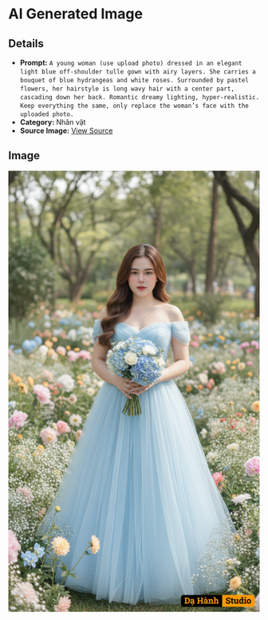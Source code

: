# AI Generated Image

## Details
- **Prompt:** `A young woman (use upload photo) dressed in an elegant light blue off-shoulder tulle gown with airy layers. She carries a bouquet of blue hydrangeas and white roses. Surrounded by pastel flowers, her hairstyle is long wavy hair with a center part, cascading down her back. Romantic dreamy lighting, hyper-realistic. Keep everything the same, only replace the woman’s face with the uploaded photo.
`
- **Category:** Nhân vật
- **Source Image:** [View Source](https://raw.githubusercontent.com/lenzcomvth/ImageLibrary/main/Female.png)

## Image
![AI Generated Image](./image-2025-10-03T09-25-52-032Z.png)